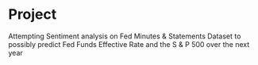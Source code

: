 # Project
Attempting Sentiment analysis on Fed Minutes &amp; Statements Dataset to possibly predict Fed Funds Effective Rate and the S &amp; P 500 over the next year
